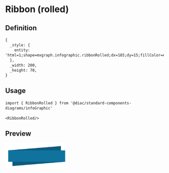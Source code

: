 # Ribbon (rolled)

## Definition

```
{
  _style: { 
    entity: 'html=1;shape=mxgraph.infographic.ribbonRolled;dx=185;dy=15;fillColor=#10739E;strokeColor=none;align=center;verticalAlign=middle;fontColor=#ffffff;fontSize=14;fontStyle=1;',
  },
  _width: 200,
  _height: 70,
}
```

## Usage

```
import { RibbonRolled } from '@diac/standard-components-diagrams/infoGraphic'

<RibbonRolled/>
```

## Preview

<img src="./ribbon-rolled.png" width="200"/>
